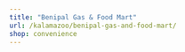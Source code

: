 ```yaml
---
title: "Benipal Gas & Food Mart"
url: /kalamazoo/benipal-gas-and-food-mart/
shop: convenience
---
```

